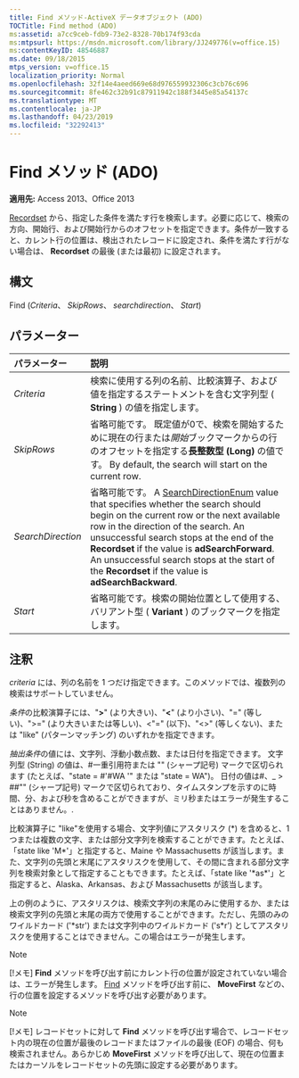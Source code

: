 ```yaml
---
title: Find メソッド-ActiveX データオブジェクト (ADO)
TOCTitle: Find method (ADO)
ms:assetid: a7cc9ceb-fdb9-73e2-8328-70b174f93cda
ms:mtpsurl: https://msdn.microsoft.com/library/JJ249776(v=office.15)
ms:contentKeyID: 48546887
ms.date: 09/18/2015
mtps_version: v=office.15
localization_priority: Normal
ms.openlocfilehash: 32f14e4aeed669e68d976559932306c3cb76c696
ms.sourcegitcommit: 8fe462c32b91c87911942c188f3445e85a54137c
ms.translationtype: MT
ms.contentlocale: ja-JP
ms.lasthandoff: 04/23/2019
ms.locfileid: "32292413"
---
```

# <a name="find-method-ado"></a>Find メソッド (ADO)

**適用先:** Access 2013、Office 2013

[Recordset](recordset-object-ado.md) から、指定した条件を満たす行を検索します。必要に応じて、検索の方向、開始行、および開始行からのオフセットを指定できます。条件が一致すると、カレント行の位置は、検出されたレコードに設定され、条件を満たす行がない場合は、 **Recordset** の最後 (または最初) に設定されます。

## <a name="syntax"></a>構文

Find (*Criteria*、 *SkipRows*、 *searchdirection*、 *Start*)

## <a name="parameters"></a>パラメーター

|パラメーター|説明|
|:--------|:----------|
|*Criteria* |検索に使用する列の名前、比較演算子、および値を指定するステートメントを含む文字列型 ( **String** ) の値を指定します。|
|*SkipRows* |省略可能です。 既定値が0で、検索を開始するために現在の行または*開始*ブックマークからの行のオフセットを指定する**長整数型 (Long)** の値です。 By default, the search will start on the current row.|
|*SearchDirection* |省略可能です。 A [SearchDirectionEnum](searchdirectionenum.md) value that specifies whether the search should begin on the current row or the next available row in the direction of the search. An unsuccessful search stops at the end of the **Recordset** if the value is **adSearchForward**. An unsuccessful search stops at the start of the **Recordset** if the value is **adSearchBackward**.|
|*Start* |省略可能です。検索の開始位置として使用する、バリアント型 ( **Variant** ) のブックマークを指定します。|

## <a name="remarks"></a>注釈

*criteria* には、列の名前を 1 つだけ指定できます。このメソッドでは、複数列の検索はサポートしていません。

*条件*の比較演算子には、"**\>**" (より大きい)、"**\<**" (より小さい)、"=" (等しい)、"\>=" (より大きいまたは等しい)、\<"=" (以下)、"\<\>" (等しくない)、または "like" (パターンマッチング) のいずれかを指定できます。

*抽出条件*の値には、文字列、浮動小数点数、または日付を指定できます。 文字列型 (String) の値は、\#一重引用符または "" (シャープ記号) マークで区切られます (たとえば、"state = \#'\#WA '" または "state = WA")。 日付の値は\#、\_ \> \#\#"" (シャープ記号) マークで区切られており、タイムスタンプを示すのに時間、分、および秒を含めることができますが、ミリ秒またはエラーが発生することはありません。.

比較演算子に "like"を使用する場合、文字列値にアスタリスク (\*) を含めると、1 つまたは複数の文字、または部分文字列を検索することができます。たとえば、「state like 'M\*'」と指定すると、Maine や Massachusetts が該当します。また、文字列の先頭と末尾にアスタリスクを使用して、その間に含まれる部分文字列を検索対象として指定することもできます。たとえば、「state like '\*as\*'」と指定すると、Alaska、Arkansas、および Massachusetts が該当します。

上の例のように、アスタリスクは、検索文字列の末尾のみに使用するか、または検索文字列の先頭と末尾の両方で使用することができます。ただし、先頭のみのワイルドカード ('\*str') または文字列中のワイルドカード ('s\*r') としてアスタリスクを使用することはできません。この場合はエラーが発生します。

> [!NOTE]
> [!メモ] **Find** メソッドを呼び出す前にカレント行の位置が設定されていない場合は、エラーが発生します。 [Find](movefirst-movelast-movenext-and-moveprevious-methods-ado.md) メソッドを呼び出す前に、 **MoveFirst** などの、行の位置を設定するメソッドを呼び出す必要があります。

> [!NOTE]
> [!メモ] レコードセットに対して **Find** メソッドを呼び出す場合で、レコードセット内の現在の位置が最後のレコードまたはファイルの最後 (EOF) の場合、何も検索されません。あらかじめ **MoveFirst** メソッドを呼び出して、現在の位置またはカーソルをレコードセットの先頭に設定する必要があります。



